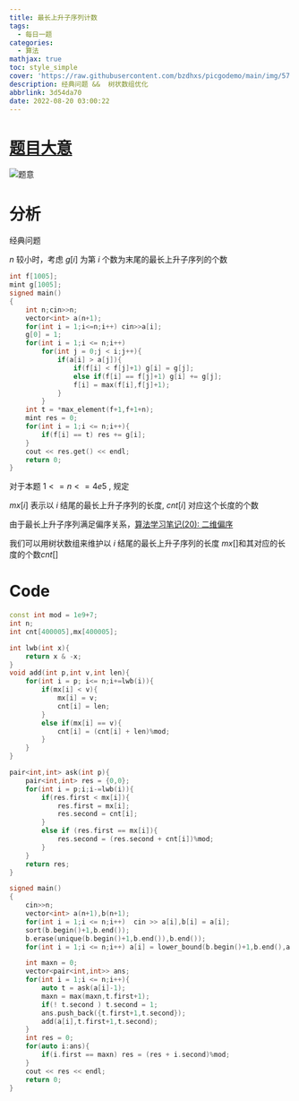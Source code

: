 ```yaml
---
title: 最长上升子序列计数
tags:
  - 每日一题
categories:
  - 算法
mathjax: true
toc: style_simple
cover: 'https://raw.githubusercontent.com/bzdhxs/picgodemo/main/img/57.png'
description: 经典问题 &&  树状数组优化
abbrlink: 3d54da70
date: 2022-08-20 03:00:22
---
```



# [题目大意](http://oj.daimayuan.top/course/10/problem/884)

![题意](https://cdn.jsdelivr.net/gh/bzdhxs/picgodemo/img/image-20220809212403484.png)



# 分析

经典问题

$n$ 较小时，考虑 $g[i]$ 为第 $i$ 个数为末尾的最长上升子序列的个数

```cpp
int f[1005];
mint g[1005];
signed main()
{
	int n;cin>>n;
	vector<int> a(n+1);
	for(int i = 1;i<=n;i++) cin>>a[i];
	g[0] = 1;
	for(int i = 1;i <= n;i++)
		for(int j = 0;j < i;j++){
			if(a[i] > a[j]){
				if(f[i] < f[j]+1) g[i] = g[j];
				else if(f[i] == f[j]+1) g[i] += g[j];
				f[i] = max(f[i],f[j]+1);
			}
		}
	int t = *max_element(f+1,f+1+n);
	mint res = 0;
	for(int i = 1;i <= n;i++){
		if(f[i] == t) res += g[i];
	}
	cout << res.get() << endl;
	return 0;
}
```



对于本题   $1 <= n <= 4e5$ , 规定 

$mx[i]$  表示以 $i$ 结尾的最长上升子序列的长度, $cnt[i]$ 对应这个长度的个数 

由于最长上升子序列满足偏序关系，[算法学习笔记(20): 二维偏序](https://zhuanlan.zhihu.com/p/112504092)

我们可以用树状数组来维护以 $i$ 结尾的最长上升子序列的长度 $mx[]$和其对应的长度的个数$cnt[]$



# Code

```cpp
const int mod = 1e9+7;
int n;
int cnt[400005],mx[400005];

int lwb(int x){
    return x & -x;
}
void add(int p,int v,int len){
    for(int i = p; i<= n;i+=lwb(i)){
        if(mx[i] < v){
            mx[i] = v;
            cnt[i] = len;
        }
        else if(mx[i] == v){
            cnt[i] = (cnt[i] + len)%mod;
        }
    }
}

pair<int,int> ask(int p){
    pair<int,int> res = {0,0};
    for(int i = p;i;i-=lwb(i)){
        if(res.first < mx[i]){
            res.first = mx[i];
            res.second = cnt[i];
        }
        else if (res.first == mx[i]){
            res.second = (res.second + cnt[i])%mod;
        }
    }
    return res;
}

signed main()
{
    cin>>n;
    vector<int> a(n+1),b(n+1);
    for(int i = 1;i <= n;i++)  cin >> a[i],b[i] = a[i];
    sort(b.begin()+1,b.end());
    b.erase(unique(b.begin()+1,b.end()),b.end());
    for(int i = 1;i <= n;i++) a[i] = lower_bound(b.begin()+1,b.end(),a[i]) - b.begin();

    int maxn = 0;
    vector<pair<int,int>> ans;
    for(int i = 1;i <= n;i++){
        auto t = ask(a[i]-1);
        maxn = max(maxn,t.first+1);
        if(! t.second ) t.second = 1;
        ans.push_back({t.first+1,t.second});
        add(a[i],t.first+1,t.second);
    }
    int res = 0;
    for(auto i:ans){
        if(i.first == maxn) res = (res + i.second)%mod;
    }
    cout << res << endl;
    return 0;
}
```

